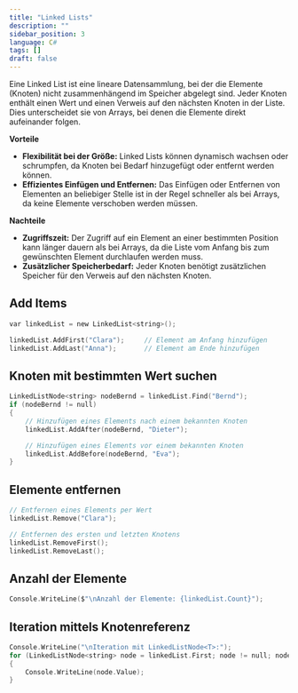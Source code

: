 ```yaml
---
title: "Linked Lists"
description: ""
sidebar_position: 3
language: C#
tags: []
draft: false
---
```

Eine Linked List ist eine lineare Datensammlung, bei der die Elemente (Knoten) nicht zusammenhängend im Speicher abgelegt sind. 
Jeder Knoten enthält einen Wert und einen Verweis auf den nächsten Knoten in der Liste. Dies unterscheidet sie von Arrays, 
bei denen die Elemente direkt aufeinander folgen.  

**Vorteile**
- **Flexibilität bei der Größe:** Linked Lists können dynamisch wachsen oder schrumpfen, da Knoten bei Bedarf hinzugefügt oder 
entfernt werden können.
- **Effizientes Einfügen und Entfernen:** Das Einfügen oder Entfernen von Elementen an beliebiger Stelle ist in der Regel schneller als bei Arrays, da keine Elemente verschoben werden müssen.  

**Nachteile**  
- **Zugriffszeit:** Der Zugriff auf ein Element an einer bestimmten Position kann länger dauern als bei Arrays, da die Liste vom Anfang bis zum gewünschten Element durchlaufen werden muss.
- **Zusätzlicher Speicherbedarf:** Jeder Knoten benötigt zusätzlichen Speicher für den Verweis auf den nächsten Knoten.

## Add Items

```c
var linkedList = new LinkedList<string>();

linkedList.AddFirst("Clara");     // Element am Anfang hinzufügen
linkedList.AddLast("Anna");       // Element am Ende hinzufügen
```

## Knoten mit bestimmten Wert suchen

```c
LinkedListNode<string> nodeBernd = linkedList.Find("Bernd");
if (nodeBernd != null)
{
	// Hinzufügen eines Elements nach einem bekannten Knoten
	linkedList.AddAfter(nodeBernd, "Dieter");

	// Hinzufügen eines Elements vor einem bekannten Knoten
	linkedList.AddBefore(nodeBernd, "Eva");
}
```

## Elemente entfernen

```c
// Entfernen eines Elements per Wert
linkedList.Remove("Clara");

// Entfernen des ersten und letzten Knotens
linkedList.RemoveFirst();
linkedList.RemoveLast();
```

## Anzahl der Elemente

```c
Console.WriteLine($"\nAnzahl der Elemente: {linkedList.Count}");
```

## Iteration mittels Knotenreferenz

```c
Console.WriteLine("\nIteration mit LinkedListNode<T>:");
for (LinkedListNode<string> node = linkedList.First; node != null; node = node.Next)
{
	Console.WriteLine(node.Value);
}
```
